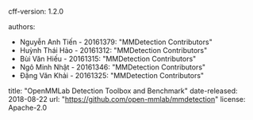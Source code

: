 cff-version: 1.2.0

authors:
  - Nguyễn Anh Tiến - 20161379: "MMDetection Contributors"
  - Huỳnh Thái Hảo - 20161312: "MMDetection Contributors"
  - Bùi Văn Hiếu - 20161315: "MMDetection Contributors"
  - Ngô Minh Nhật - 20161346: "MMDetection Contributors"
  - Đặng Văn Khải - 20161325: "MMDetection Contributors"

title: "OpenMMLab Detection Toolbox and Benchmark"
date-released: 2018-08-22
url: "https://github.com/open-mmlab/mmdetection"
license: Apache-2.0
